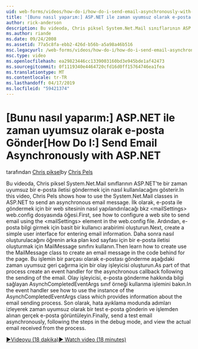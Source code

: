 ```yaml
---
uid: web-forms/videos/how-do-i/how-do-i-send-email-asynchronously-with-aspnet
title: '[Bunu nasıl yaparım:] ASP.NET ile zaman uyumsuz olarak e-posta gönderin | Microsoft Docs'
author: rick-anderson
description: Bu videoda, Chris piksel System.Net.Mail sınıflarının ASP.NET'te bir zaman uyumsuz bir e-posta iletisi göndermek için nasıl kullanılacağını gösterir. İlk olarak, bir web sitesi yapılandırma gör...
ms.author: riande
ms.date: 09/24/2008
ms.assetid: 77a5c8fa-ebb2-426d-b56b-a5a98a46b516
msc.legacyurl: /web-forms/videos/how-do-i/how-do-i-send-email-asynchronously-with-aspnet
msc.type: video
ms.openlocfilehash: ea29823446cc1339003160bd3e945bde1af42473
ms.sourcegitcommit: 0f1119340e4464720cfd16d0ff15764746ea1fea
ms.translationtype: MT
ms.contentlocale: tr-TR
ms.lasthandoff: 04/17/2019
ms.locfileid: "59421374"
---
```

# <a name="how-do-i-send-email-asynchronously-with-aspnet"></a><span data-ttu-id="867ae-104">[Bunu nasıl yaparım:] ASP.NET ile zaman uyumsuz olarak e-posta Gönder</span><span class="sxs-lookup"><span data-stu-id="867ae-104">[How Do I:] Send Email Asynchronously with ASP.NET</span></span>

<span data-ttu-id="867ae-105">tarafından [Chris piksel](https://twitter.com/chrispels)</span><span class="sxs-lookup"><span data-stu-id="867ae-105">by [Chris Pels](https://twitter.com/chrispels)</span></span>

<span data-ttu-id="867ae-106">Bu videoda, Chris piksel System.Net.Mail sınıflarının ASP.NET'te bir zaman uyumsuz bir e-posta iletisi göndermek için nasıl kullanılacağını gösterir.</span><span class="sxs-lookup"><span data-stu-id="867ae-106">In this video, Chris Pels shows how to use the System.Net.Mail classes in ASP.NET to send an asynchronous email message.</span></span> <span data-ttu-id="867ae-107">İlk olarak, e-posta ile göndermek için bir web sitesinin nasıl yapılandırılacağı bkz &lt;mailSettings&gt; web.config dosyasında öğesi.</span><span class="sxs-lookup"><span data-stu-id="867ae-107">First, see how to configure a web site to send email using the &lt;mailSettings&gt; element in the web.config file.</span></span> <span data-ttu-id="867ae-108">Ardından, e-posta bilgi girmek için basit bir kullanıcı arabirimi oluşturun.</span><span class="sxs-lookup"><span data-stu-id="867ae-108">Next, create a simple user interface for entering email information.</span></span> <span data-ttu-id="867ae-109">Daha sonra nasıl oluşturulacağını öğrenin arka plan kod sayfası için bir e-posta iletisi oluşturmak için MailMessage sınıfını kullanın.</span><span class="sxs-lookup"><span data-stu-id="867ae-109">Then learn how to create use the MailMessage class to create an email message in the code behind for the page.</span></span> <span data-ttu-id="867ae-110">Bu işlemin bir parçası olarak e-postası gönderme aşağıdaki zaman uyumsuz geri çağırma için bir olay işleyicisi oluşturun.</span><span class="sxs-lookup"><span data-stu-id="867ae-110">As part of that process create an event handler for the asynchronous callback following the sending of the email.</span></span> <span data-ttu-id="867ae-111">Olay işleyicisi, e-posta gönderme hakkında bilgi sağlayan AsynchCompletedEventArgs sınıf örneği kullanma işlemini bakın.</span><span class="sxs-lookup"><span data-stu-id="867ae-111">In the event handler see how to use the instance of the AsynchCompletedEventArgs class which provides information about the email sending process.</span></span> <span data-ttu-id="867ae-112">Son olarak, hata ayıklama modunda adımları izleyerek zaman uyumsuz olarak bir test e-posta gönderin ve işlemden alınan gerçek e-posta görüntüleyin.</span><span class="sxs-lookup"><span data-stu-id="867ae-112">Finally, send a test email asynchronously, following the steps in the debug mode, and view the actual email received from the process.</span></span>

[<span data-ttu-id="867ae-113">&#9654;Videoyu (18 dakika)</span><span class="sxs-lookup"><span data-stu-id="867ae-113">&#9654; Watch video (18 minutes)</span></span>](https://channel9.msdn.com/Blogs/ASP-NET-Site-Videos/how-do-i-send-email-asynchronously-with-aspnet)
